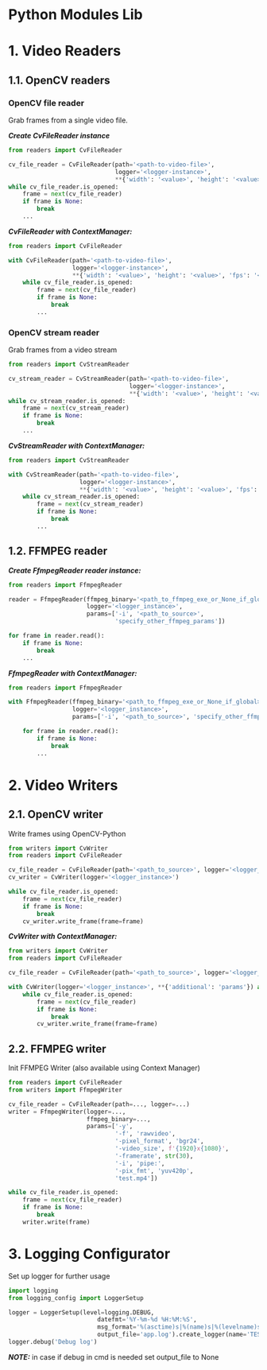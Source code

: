 # Python Modules Lib

# 1. Video Readers

## 1.1. OpenCV readers

### OpenCV file reader
Grab frames from a single video file.

***Create CvFileReader instance***

```python
from readers import CvFileReader

cv_file_reader = CvFileReader(path='<path-to-video-file>',
                              logger='<logger-instance>',
                              **{'width': '<value>', 'height': '<value>', 'fps': '<value>'})
while cv_file_reader.is_opened:
    frame = next(cv_file_reader)
    if frame is None:
        break
    ...
```

***CvFileReader with ContextManager:***

```python
from readers import CvFileReader

with CvFileReader(path='<path-to-video-file>',
                  logger='<logger-instance>',
                  **{'width': '<value>', 'height': '<value>', 'fps': '<value>'}) as cv_file_reader:
    while cv_file_reader.is_opened:
        frame = next(cv_file_reader)
        if frame is None:
            break
        ...
```

### OpenCV stream reader
Grab frames from a video stream

```python
from readers import CvStreamReader

cv_stream_reader = CvStreamReader(path='<path-to-video-file>',
                                  logger='<logger-instance>',
                                  **{'width': '<value>', 'height': '<value>', 'fps': '<value>'})
while cv_stream_reader.is_opened:
    frame = next(cv_stream_reader)
    if frame is None:
        break
    ...
```

***CvStreamReader with ContextManager:***
```python
from readers import CvStreamReader

with CvStreamReader(path='<path-to-video-file>',
                    logger='<logger-instance>',
                    **{'width': '<value>', 'height': '<value>', 'fps': '<value>'}) as cv_stream_reader:
    while cv_stream_reader.is_opened:
        frame = next(cv_stream_reader)
        if frame is None:
            break
        ...
```

## 1.2. FFMPEG reader

***Create FfmpegReader reader instance:***

```python
from readers import FfmpegReader

reader = FfmpegReader(ffmpeg_binary='<path_to_ffmpeg_exe_or_None_if_global>',
                      logger='<logger_instance>',
                      params=['-i', '<path_to_source>',
                              'specify_other_ffmpeg_params'])

for frame in reader.read():
    if frame is None:
        break
    ...
```

***FfmpegReader with ContextManager:***

```python
from readers import FfmpegReader

with FfmpegReader(ffmpeg_binary='<path_to_ffmpeg_exe_or_None_if_global>', 
                  logger='<logger_instance>', 
                  params=['-i', '<path_to_source>', 'specify_other_ffmpeg_params']) as reader:

    for frame in reader.read():
        if frame is None:
            break
        ...
```

# 2. Video Writers

## 2.1. OpenCV writer

Write frames using OpenCV-Python

```python
from writers import CvWriter
from readers import CvFileReader

cv_file_reader = CvFileReader(path='<path_to_source>', logger='<logger_instance>')
cv_writer = CvWriter(logger='<logger_instance>')

while cv_file_reader.is_opened:
    frame = next(cv_file_reader)
    if frame is None:
        break
    cv_writer.write_frame(frame=frame)
```

***CvWriter with ContextManager:***

```python
from writers import CvWriter
from readers import CvFileReader

cv_file_reader = CvFileReader(path='<path_to_source>', logger='<logger_instance>')

with CvWriter(logger='<logger_instance>', **{'additional': 'params'}) as cv_writer:
    while cv_file_reader.is_opened:
        frame = next(cv_file_reader)
        if frame is None:
            break
        cv_writer.write_frame(frame=frame)
```

## 2.2. FFMPEG writer

Init FFMPEG Writer (also available using Context Manager)

```python
from readers import CvFileReader
from writers import FfmpegWriter

cv_file_reader = CvFileReader(path=..., logger=...)
writer = FfmpegWriter(logger=..., 
                      ffmpeg_binary=...,
                      params=['-y',
                              '-f', 'rawvideo',
                              '-pixel_format', 'bgr24',
                              '-video_size', f'{1920}x{1080}',
                              '-framerate', str(30),
                              '-i', 'pipe:',
                              '-pix_fmt', 'yuv420p',
                              'test.mp4'])

while cv_file_reader.is_opened:
    frame = next(cv_file_reader)
    if frame is None:
        break
    writer.write(frame)
```


# 3. Logging Configurator

Set up logger for further usage

```python
import logging
from logging_config import LoggerSetup

logger = LoggerSetup(level=logging.DEBUG,
                         datefmt='%Y-%m-%d %H:%M:%S',
                         msg_format='%(asctime)s|%(name)s|%(levelname)s - %(message)s',
                         output_file='app.log').create_logger(name='TEST_LOGGER')
logger.debug('Debug log')
```
***NOTE:*** in case if debug in cmd is needed set output_file to None

